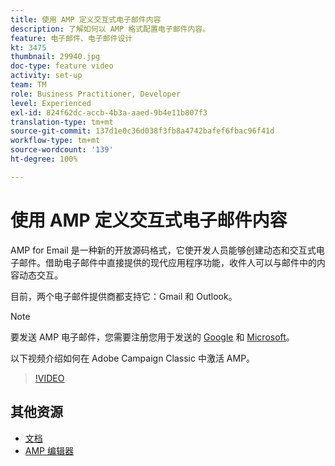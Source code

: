 ```yaml
---
title: 使用 AMP 定义交互式电子邮件内容
description: 了解如何以 AMP 格式配置电子邮件内容。
feature: 电子邮件、电子邮件设计
kt: 3475
thumbnail: 29940.jpg
doc-type: feature video
activity: set-up
team: TM
role: Business Practitioner, Developer
level: Experienced
exl-id: 824f62dc-accb-4b3a-aaed-9b4e11b807f3
translation-type: tm+mt
source-git-commit: 137d1e0c36d038f3fb8a4742bafef6fbac96f41d
workflow-type: tm+mt
source-wordcount: '139'
ht-degree: 100%

---
```


# 使用 AMP 定义交互式电子邮件内容

AMP for Email 是一种新的开放源码格式，它使开发人员能够创建动态和交互式电子邮件。借助电子邮件中直接提供的现代应用程序功能，收件人可以与邮件中的内容动态交互。

目前，两个电子邮件提供商都支持它：Gmail 和 Outlook。

>[!NOTE]
>
>要发送 AMP 电子邮件，您需要注册您用于发送的 [Google](https://developers.google.com/gmail/ampemail/register) 和 [Microsoft](https://docs.microsoft.com/zh-Hans/outlook/amphtml/register-outlook)。

以下视频介绍如何在 Adobe Campaign Classic 中激活 AMP。

>[!VIDEO](https://video.tv.adobe.com/v/29940?quality=12&learn=on)

## 其他资源

* [文档](https://docs.adobe.com/content/help/zh-Hans/campaign-classic/using/sending-messages/sending-emails/defining-the-email-content.html)
* [AMP 编辑器](https://playground.amp.dev/)

